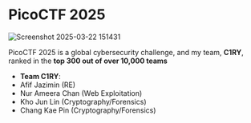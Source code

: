 # PicoCTF 2025

![Screenshot 2025-03-22 151431](https://github.com/user-attachments/assets/5cf0b880-468b-4401-b80f-7274dd605819)

PicoCTF 2025 is a global cybersecurity challenge, and my team, **C1RY**, ranked in the **top 300 out of over 10,000 teams**

- **Team C1RY**:
- Afif Jazimin (RE)
- Nur Ameera Chan (Web Exploitation)
- Kho Jun Lin (Cryptography/Forensics)
- Chang Kae Pin (Cryptography/Forensics)
